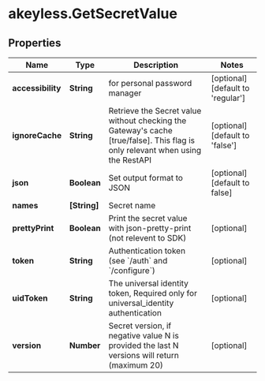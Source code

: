 # akeyless.GetSecretValue

## Properties

Name | Type | Description | Notes
------------ | ------------- | ------------- | -------------
**accessibility** | **String** | for personal password manager | [optional] [default to &#39;regular&#39;]
**ignoreCache** | **String** | Retrieve the Secret value without checking the Gateway&#39;s cache [true/false]. This flag is only relevant when using the RestAPI | [optional] [default to &#39;false&#39;]
**json** | **Boolean** | Set output format to JSON | [optional] [default to false]
**names** | **[String]** | Secret name | 
**prettyPrint** | **Boolean** | Print the secret value with json-pretty-print (not relevent to SDK) | [optional] 
**token** | **String** | Authentication token (see &#x60;/auth&#x60; and &#x60;/configure&#x60;) | [optional] 
**uidToken** | **String** | The universal identity token, Required only for universal_identity authentication | [optional] 
**version** | **Number** | Secret version, if negative value N is provided the last N versions will return (maximum 20) | [optional] 


